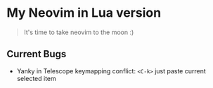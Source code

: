 # My Neovim in Lua version

> It's time to take neovim to the moon :)

## Current Bugs

- Yanky in Telescope keymapping conflict: `<C-k>` just paste current selected item

